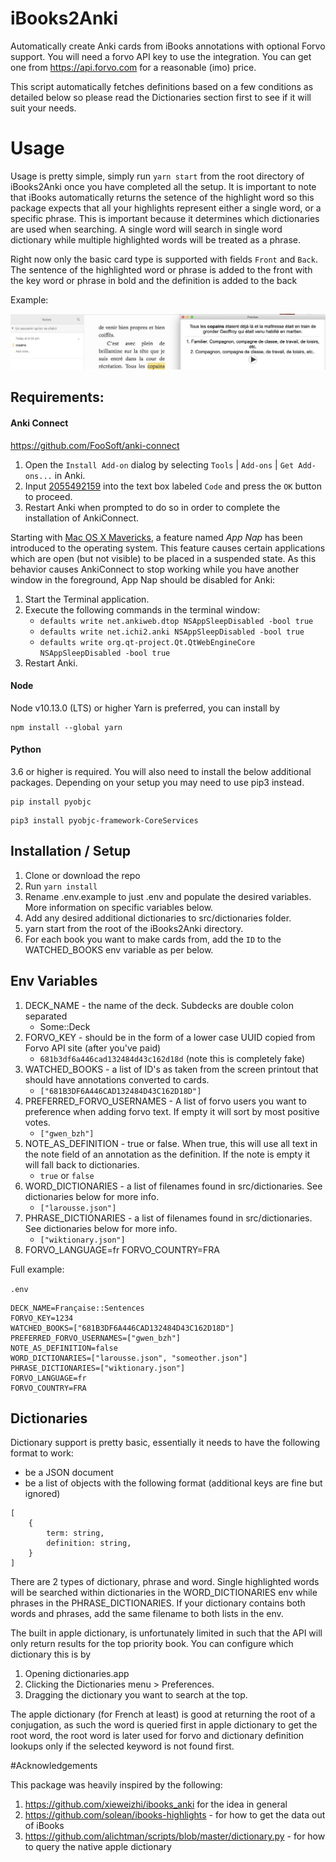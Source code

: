 # iBooks2Anki

Automatically create Anki cards from iBooks annotations with optional Forvo support. You will need a
forvo API key to use the integration. You can get one from https://api.forvo.com for a reasonable
(imo) price.

This script automatically fetches definitions based on a few conditions as detailed below so please
read the Dictionaries section first to see if it will suit your needs.

# Usage

Usage is pretty simple, simply run `yarn start` from the root directory of iBooks2Anki once you have
completed all the setup. It is important to note that iBooks automatically returns the setence of
the highlight word so this package expects that all your highlights represent either a single word,
or a specific phrase. This is important because it determines which dictionaries are used when
searching. A single word will search in single word dictionary while multiple highlighted words will
be treated as a phrase.

Right now only the basic card type is supported with fields `Front` and `Back`. The sentence of the
highlighted word or phrase is added to the front with the key word or phrase in bold and the
definition is added to the back

Example:

![Example](assets/example.png?raw=true 'Example')

## Requirements:

#### Anki Connect

https://github.com/FooSoft/anki-connect

1.  Open the `Install Add-on` dialog by selecting `Tools` | `Add-ons` | `Get Add-ons...` in Anki.
2.  Input [2055492159](https://ankiweb.net/shared/info/2055492159) into the text box labeled `Code`
    and press the `OK` button to proceed.
3.  Restart Anki when prompted to do so in order to complete the installation of AnkiConnect.

Starting with [Mac OS X Mavericks](https://en.wikipedia.org/wiki/OS_X_Mavericks), a feature named
_App Nap_ has been introduced to the operating system. This feature causes certain applications
which are open (but not visible) to be placed in a suspended state. As this behavior causes
AnkiConnect to stop working while you have another window in the foreground, App Nap should be
disabled for Anki:

1.  Start the Terminal application.
2.  Execute the following commands in the terminal window:
    - `defaults write net.ankiweb.dtop NSAppSleepDisabled -bool true`
    - `defaults write net.ichi2.anki NSAppSleepDisabled -bool true`
    - `defaults write org.qt-project.Qt.QtWebEngineCore NSAppSleepDisabled -bool true`
3.  Restart Anki.

#### Node

Node v10.13.0 (LTS) or higher Yarn is preferred, you can install by

```
npm install --global yarn
```

#### Python

3.6 or higher is required. You will also need to install the below additional packages. Depending on
your setup you may need to use pip3 instead.

```
pip install pyobjc
```

```
pip3 install pyobjc-framework-CoreServices
```

## Installation / Setup

1. Clone or download the repo
2. Run `yarn install`
3. Rename .env.example to just .env and populate the desired variables. More information on specific
   variables below.
4. Add any desired additional dictionaries to src/dictionaries folder.
5. yarn start from the root of the iBooks2Anki directory.
6. For each book you want to make cards from, add the `ID` to the WATCHED_BOOKS env variable as per
   below.

## Env Variables

1. DECK_NAME - the name of the deck. Subdecks are double colon separated
   - Some::Deck
2. FORVO_KEY - should be in the form of a lower case UUID copied from Forvo API site (after you've
   paid)
   - `681b3df6a446cad132484d43c162d18d` (note this is completely fake)
3. WATCHED_BOOKS - a list of ID's as taken from the screen printout that should have annotations
   converted to cards.
   - `["681B3DF6A446CAD132484D43C162D18D"]`
4. PREFERRED_FORVO_USERNAMES - A list of forvo users you want to preference when adding forvo text.
   If empty it will sort by most positive votes.
   - `["gwen_bzh"]`
5. NOTE_AS_DEFINITION - true or false. When true, this will use all text in the note field of an
   annotation as the definition. If the note is empty it will fall back to dictionaries.
   - `true` or `false`
6. WORD_DICTIONARIES - a list of filenames found in src/dictionaries. See dictionaries below for
   more info.
   - `["larousse.json"]`
7. PHRASE_DICTIONARIES - a list of filenames found in src/dictionaries. See dictionaries below for
   more info.
   - `["wiktionary.json"]`
8. FORVO_LANGUAGE=fr FORVO_COUNTRY=FRA

Full example:

`.env`

```
DECK_NAME=Française::Sentences
FORVO_KEY=1234
WATCHED_BOOKS=["681B3DF6A446CAD132484D43C162D18D"]
PREFERRED_FORVO_USERNAMES=["gwen_bzh"]
NOTE_AS_DEFINITION=false
WORD_DICTIONARIES=["larousse.json", "someother.json"]
PHRASE_DICTIONARIES=["wiktionary.json"]
FORVO_LANGUAGE=fr
FORVO_COUNTRY=FRA
```

## Dictionaries

Dictionary support is pretty basic, essentially it needs to have the following format to work:

- be a JSON document
- be a list of objects with the following format (additional keys are fine but ignored)

```
[
    {
        term: string,
        definition: string,
    }
]
```

There are 2 types of dictionary, phrase and word. Single highlighted words will be searched within
dictionaries in the WORD_DICTIONARIES env while phrases in the PHRASE_DICTIONARIES. If your
dictionary contains both words and phrases, add the same filename to both lists in the env.

The built in apple dictionary, is unfortunately limited in such that the API will only return
results for the top priority book. You can configure which dictionary this is by

1. Opening dictionaries.app
2. Clicking the Dictionaries menu > Preferences.
3. Dragging the dictionary you want to search at the top.

The apple dictionary (for French at least) is good at returning the root of a conjugation, as such
the word is queried first in apple dictionary to get the root word, the root word is later used for
forvo and dictionary definition lookups only if the selected keyword is not found first.

#Acknowledgements

This package was heavily inspired by the following:

1. https://github.com/xieweizhi/ibooks_anki for the idea in general
2. https://github.com/solean/ibooks-highlights - for how to get the data out of iBooks
3. https://github.com/alichtman/scripts/blob/master/dictionary.py - for how to query the native
   apple dictionary
